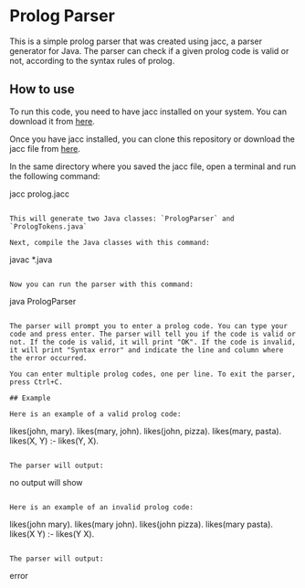 # Prolog Parser

This is a simple prolog parser that was created using jacc, a parser generator for Java. The parser can check if a given prolog code is valid or not, according to the syntax rules of prolog.

## How to use

To run this code, you need to have jacc installed on your system. You can download it from [here](http://web.cecs.pdx.edu/~mpj/jacc/).

Once you have jacc installed, you can clone this repository or download the jacc file from [here](https://github.com/arbitroy/Prolog-parser/blob/master/prolog.jacc).

In the same directory where you saved the jacc file, open a terminal and run the following command:

jacc prolog.jacc
```

This will generate two Java classes: `PrologParser` and  `PrologTokens.java`

Next, compile the Java classes with this command:

```
javac *.java
```

Now you can run the parser with this command:

```
java PrologParser
```

The parser will prompt you to enter a prolog code. You can type your code and press enter. The parser will tell you if the code is valid or not. If the code is valid, it will print "OK". If the code is invalid, it will print "Syntax error" and indicate the line and column where the error occurred.

You can enter multiple prolog codes, one per line. To exit the parser, press Ctrl+C.

## Example

Here is an example of a valid prolog code:

```
likes(john, mary).
likes(mary, john).
likes(john, pizza).
likes(mary, pasta).
likes(X, Y) :- likes(Y, X).
```

The parser will output:

```
no output will show 
```

Here is an example of an invalid prolog code:

```
likes(john mary).
likes(mary john).
likes(john pizza).
likes(mary pasta).
likes(X Y) :- likes(Y X).
```

The parser will output:

```
error
```
